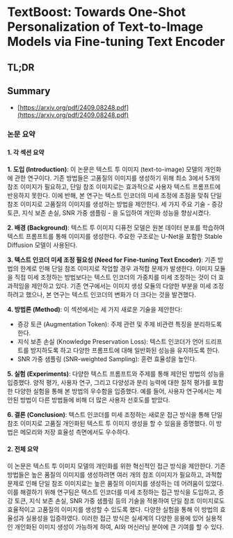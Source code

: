# TextBoost: Towards One-Shot Personalization of Text-to-Image Models via Fine-tuning Text Encoder
## TL;DR
## Summary
- [https://arxiv.org/pdf/2409.08248.pdf](https://arxiv.org/pdf/2409.08248.pdf)

### 논문 요약

#### 1. 각 섹션 요약

**1. 도입 (Introduction)**:
이 논문은 텍스트 투 이미지 (text-to-image) 모델의 개인화에 관한 연구이다. 기존 방법들은 고품질의 이미지를 생성하기 위해 최소 3에서 5개의 참조 이미지가 필요하고, 단일 참조 이미지로는 효과적으로 사용자 텍스트 프롬프트에 반응하지 못한다. 이에 반해, 본 연구는 텍스트 인코더의 미세 조정에 초점을 맞춰 단일 참조 이미지로 고품질의 이미지를 생성하는 방법을 제안한다. 세 가지 주요 기술 - 증강 토큰, 지식 보존 손실, SNR 가중 샘플링 - 을 도입하여 개인화 성능을 향상시켰다.

**2. 배경 (Background)**:
텍스트 투 이미지 디퓨전 모델은 원본 데이터 분포를 학습하여 텍스트 프롬프트를 통해 이미지를 생성한다. 주요한 구조로는 U-Net을 포함한 Stable Diffusion 모델이 사용된다.

**3. 텍스트 인코더 미세 조정 필요성 (Need for Fine-tuning Text Encoder)**:
기존 방법의 한계로 인해 단일 참조 이미지로 작업할 경우 과적합 문제가 발생한다. 이미지 모듈을 직접 미세 조정하는 방법보다는 텍스트 인코더의 가중치를 미세 조정하는 것이 더 효과적임을 제안하고 있다. 기존 연구에서는 이미지 생성 모듈의 다양한 부분을 미세 조정하려고 했으나, 본 연구는 텍스트 인코더의 변화가 더 크다는 것을 발견했다.

**4. 방법론 (Method)**:
이 섹션에서는 세 가지 새로운 기술을 제안한다:
  - 증강 토큰 (Augmentation Token): 주제 관련 및 주제 비관련 특징을 분리하도록 한다.
  - 지식 보존 손실 (Knowledge Preservation Loss): 텍스트 인코더가 언어 드리프트를 방지하도록 하고 다양한 프롬프트에 대해 일반화된 성능을 유지하도록 한다.
  - SNR 가중 샘플링 (SNR-weighted Sampling): 훈련 효율성을 높인다.

**5. 실험 (Experiments)**:
다양한 텍스트 프롬프트와 주제를 통해 제안된 방법의 성능을 입증했다. 양적 평가, 사용자 연구, 그리고 다양성과 분리 능력에 대한 질적 평가를 포함한 다양한 실험을 통해 본 방법의 우수함을 입증했다. 예를 들어, 사용자 연구에서는 제안된 방법이 다른 방법들에 비해 더 많은 사용자 선호도를 받았다.

**6. 결론 (Conclusion)**:
텍스트 인코더를 미세 조정하는 새로운 접근 방식을 통해 단일 참조 이미지로 고품질 개인화된 텍스트 투 이미지 생성을 할 수 있음을 증명했다. 이 방법은 메모리와 저장 효율성 측면에서도 우수하다.

#### 2. 전체 요약

이 논문은 텍스트 투 이미지 모델의 개인화를 위한 혁신적인 접근 방식을 제안한다. 기존 방법들은 높은 품질의 이미지를 생성하려면 여러 개의 참조 이미지가 필요하고, 과적합 문제로 인해 단일 참조 이미지로는 높은 품질의 이미지를 생성하는 데 어려움이 있었다. 이를 해결하기 위해 연구팀은 텍스트 인코더를 미세 조정하는 접근 방식을 도입하고, 증강 토큰, 지식 보존 손실, SNR 가중 샘플링 등의 기술을 적용하여 단일 참조 이미지로도 효율적이고 고품질의 이미지를 생성할 수 있도록 했다. 다양한 실험을 통해 이 방법의 효율성과 실용성을 입증하였다. 이러한 접근 방식은 실세계의 다양한 응용에 있어 실용적인 개인화된 이미지 생성이 가능하게 하여, AI와 머신러닝 분야에 큰 기여를 할 수 있다.